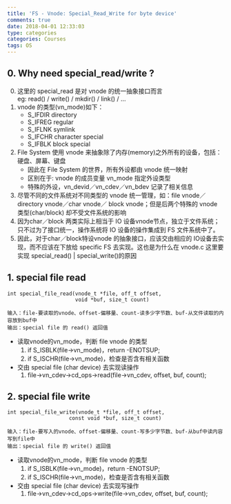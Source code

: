 ```yaml
---
title: 'FS - Vnode: Special_Read_Write for byte device'
comments: true
date: 2018-04-01 12:33:03
type: categories
categories: Courses
tags: OS
---
```


## 0. Why need special_read/write ?

0. 这里的 special_read 是对 vnode 的统一抽象接口而言  
   eg: read() / write() / mkdir() / link() / ... 
1. vnode 的类型(vn_mode)如下：
    - S_IFDIR  directory   
    - S_IFREG  regular   
    - S_IFLNK  symlink  
    - S_IFCHR  character special  
    - S_IFBLK  block special 
2. File System 使用 vnode 来抽象除了内存(memory)之外所有的设备，包括：硬盘、屏幕、键盘
    - 因此在 File System 的世界，所有外设都由 vnode 统一映射
    - 区别在于: vnode 的成员变量 vn_mode 指定外设类型
    - 特殊的外设，vn_devid／vn_cdev／vn_bdev 记录了相关信息
3. 尽管不同的文件系统对不同类型的 vnode 统一管理，如：file vnode／directory vnode／char vnode／ block vnode；但是后两个特殊的 vnode 类型(char/block) 却不受文件系统的影响
4. 因为char／block 两类实际上相当于 IO 设备vnode节点，独立于文件系统；只不过为了接口统一，操作系统将 IO 设备的操作集成到 FS 文件系统中了。
5. 因此，对于char／block特设vnode 的抽象接口，应该交由相应的 IO设备去实现，而不应该在下放给 specific FS 去实现。这也是为什么在 vnode.c 这里要实现 special_read() | special_write()的原因


## 1. special file read

```
int special_file_read(vnode_t *file, off_t offset, 
                      void *buf, size_t count)

输入：file-要读取的vnode、offset-偏移量、count-读多少字节数、buf-从文件读取的内容放到buf中
输出：special file 的 read() 返回值

```
- 读取vnode的vn_mode，判断 file vnode 的类型
    1. if S_ISBLK(file->vn_mode)，return -ENOTSUP;
    2. if S_ISCHR(file->vn_mode)，检查是否含有相关函数
- 交由 special file (char device) 去实现读操作
    1. file->vn_cdev->cd_ops->read(file->vn_cdev, offset, buf, count);     

    

## 2. special file write

```
int special_file_write(vnode_t *file, off_t offset,     
                    const void *buf, size_t count)

输入：file-要写入的vnode、offset-偏移量、count-写多少字节数、buf-从buf中读内容写到file中
输出：special file 的 write() 返回值

```
- 读取vnode的vn_mode，判断 file vnode 的类型
    1. if S_ISBLK(file->vn_mode)，return -ENOTSUP;
    2. if S_ISCHR(file->vn_mode)，检查是否含有相关函数
- 交由 special file (char device) 去实现写操作
    1. file->vn_cdev->cd_ops->write(file->vn_cdev, offset, buf, count);

    


